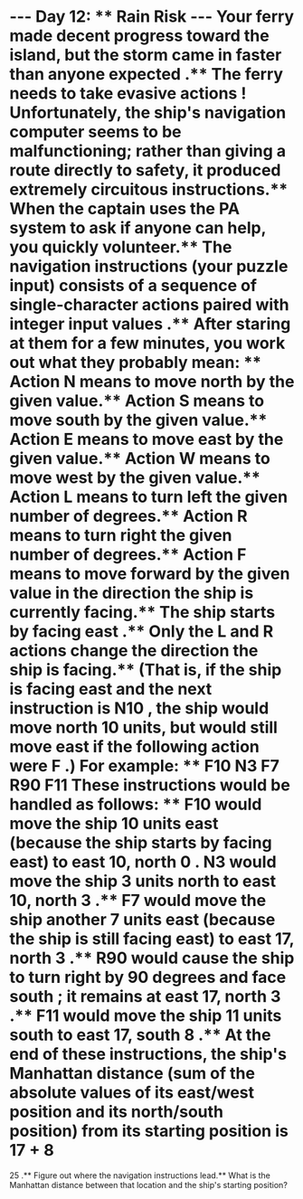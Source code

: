 --- Day 12: ** Rain Risk ---
Your ferry made decent progress toward the island, but the storm came in
faster than anyone expected
.** The ferry needs to take
evasive actions
!
Unfortunately, the ship's navigation computer seems to be malfunctioning; rather than giving a route directly to safety, it produced extremely circuitous instructions.** When the captain uses the
PA system
to ask if anyone can help, you quickly volunteer.**
The navigation instructions (your puzzle input) consists of a sequence of single-character
actions
paired with integer input
values
.** After staring at them for a few minutes, you work out what they probably mean: **
Action
N
means to move
north
by the given value.**
Action
S
means to move
south
by the given value.**
Action
E
means to move
east
by the given value.**
Action
W
means to move
west
by the given value.**
Action
L
means to turn
left
the given number of degrees.**
Action
R
means to turn
right
the given number of degrees.**
Action
F
means to move
forward
by the given value in the direction the ship is currently facing.**
The ship starts by facing
east
.** Only the
L
and
R
actions change the direction the ship is facing.** (That is, if the ship is facing east and the next instruction is
N10
, the ship would move north 10 units, but would still move east if the following action were
F
.**)
For example: **
F10
N3
F7
R90
F11
These instructions would be handled as follows: **
F10
would move the ship 10 units east (because the ship starts by facing east) to
east 10, north 0
.**
N3
would move the ship 3 units north to
east 10, north 3
.**
F7
would move the ship another 7 units east (because the ship is still facing east) to
east 17, north 3
.**
R90
would cause the ship to turn right by 90 degrees and face
south
; it remains at
east 17, north 3
.**
F11
would move the ship 11 units south to
east 17, south 8
.**
At the end of these instructions, the ship's
Manhattan distance
(sum of the absolute values of its east/west position and its north/south position) from its starting position is
17 + 8
=
25
.**
Figure out where the navigation instructions lead.**
What is the Manhattan distance between that location and the ship's starting position?